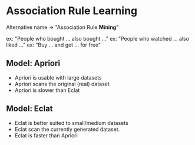 
# Association Rule Learning

Alternative name -> "Association Rule **Mining**"

ex: "People who bought ... also bought ..."
ex: "People who watched ... also liked ..."
ex: "Buy ... and get ... for free"

## Model: Apriori

* Apriori is usable with large datasets
* Apriori scans the original (real) dataset
* Apriori is slower than Eclat

## Model: Eclat

* Eclat is better suited to small/medium datasets
* Eclat scan the currently generated dataset.
* Eclat is faster than Apriori

